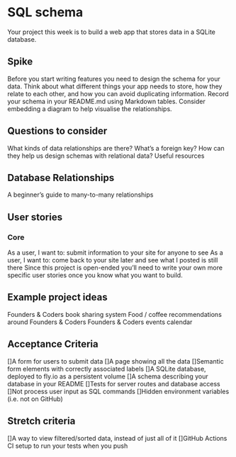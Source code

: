 # SQL schema

Your project this week is to build a web app that stores data in a SQLite database.
## Spike 
Before you start writing features you need to design the schema for your data. Think about what different things your app needs to store, how they relate to each other, and how you can avoid duplicating information. Record your schema in your README.md using Markdown tables. Consider embedding a diagram to help visualise the relationships.
## Questions to consider 
What kinds of data relationships are there?
What’s a foreign key? How can they help us design schemas with relational data?
Useful resources 
## Database Relationships
A beginner’s guide to many-to-many relationships
## User stories 
### Core 
As a user, I want to: submit information to your site for anyone to see
As a user, I want to: come back to your site later and see what I posted is still there
Since this project is open-ended you’ll need to write your own more specific user stories once you know what you want to build.
## Example project ideas 
Founders & Coders book sharing system
Food / coffee recommendations around Founders & Coders
Founders & Coders events calendar
## Acceptance Criteria 
[]A form for users to submit data
[]A page showing all the data
[]Semantic form elements with correctly associated labels
[]A SQLite database, deployed to fly.io as a persistent volume
[]A schema describing your database in your README
[]Tests for server routes and database access
[]Not process user input as SQL commands
[]Hidden environment variables (i.e. not on GitHub)
## Stretch criteria 
[]A way to view filtered/sorted data, instead of just all of it
[]GitHub Actions CI setup to run your tests when you push
